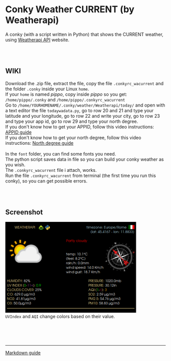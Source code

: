 # Conky Weather CURRENT (by Weatherapi)
 
A conky (with a script written in Python) that shows the CURRENT weather, using [Weatherapi API](https://www.weatherapi.com/) website.<br>

<br>
<br>

## **WIKI**<br>

Download the .zip file, extract the file, copy the file `.conkyrc_wacurrent` and the folder `.conky` inside your Linux `home`.<br>
If your `home` is named *pippo*, copy inside *pippo* so you get: `/home/pippo/.conky` and `/home/pippo/.conkyrc_wacurrent`<br>
Go to `/home/YOURHOMENAME/.conky/weather/Weatherapi/today/` and open with a text editor the file `todaywadata.py`, go to row 20 and 21 and type your latitude and your longitude, go to row 22 and write your city, go to row 23 and type your app id, go to row 29 and type your north degree.<br>
If you don't know how to get your APPID, follow this video instructions: [APPID guide](https://youtu.be/FgRy3O12DKo?si=rF_3Zoh0NZox_qXP&t=103)<br>
If you don't know how to get your north degree, follow this video instructions: [North degree guide](https://youtu.be/FxcR7c3YwEQ?si=e-9_AJ79xs_eF-0Z&t=220)<br>
<br>
In the `font` folder, you can find some fonts you need.<br>
The python script saves data in file so you can build your conky weather as you wish.<br>
The `.conkyrc_wacurrent` file i attach, works.<br>
Run the file `.conkyrc_wacurrent` from terminal (the first time you run this conky), so you can get possible errors. 




<br>
<br>

## Screenshot

![](https://github.com/TheHeadlessOfficial/weather_currentWA/blob/main/.conky/docs/screenshot.png)<br>
`UVIndex` and `AQI` change colors based on their value.
<br>
<br>
<br>
<br>
<br>

---
[Markdown guide](https://docs.github.com/en/get-started/writing-on-github/getting-started-with-writing-and-formatting-on-github/basic-writing-and-formatting-syntax)


